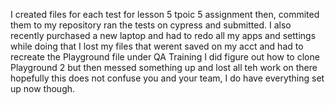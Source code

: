 I created files for each test for lesson 5 tpoic 5 assignment then, commited them to my repository ran the tests on cypress and submitted.
I also recently purchased a new laptop and had to redo all my apps and settings while doing that I lost my files that werent saved on my acct and had to recreate the Playground file under QA Training I did figure out how to clone Playground 2 but then messed something up and lost all teh work on there hopefully this does not confuse you and your team, I do have everything set up now though.
